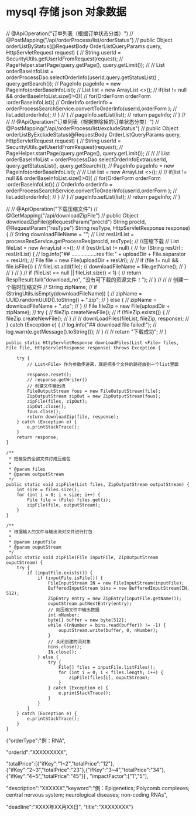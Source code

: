 # mysql 存储 json 对象数据
##

//    @ApiOperation("订单列表（根据订单状态分类）")
//    @PostMapping("/api/orderProcess/list/orderStatus")
//    public Object orderListByStatus(@RequestBody OrderListQueryParams query, HttpServletRequest request) {
//        String userId = SecurityUtils.getUserIdFromRequest(request);
//        PageHelper.startPage(query.getPage(), query.getLimit());
//
//        List<OrderForm> orderBaseInfoList = orderProcessDao.selectOrderInfo(userId,query.getStatusList() , query.getSearch());
//        PageInfo pageInfo = new PageInfo(orderBaseInfoList);
//        List<OrderInfo> list = new ArrayList <>();
//        if(list != null && orderBaseInfoList.size()>0){
//            for(OrderForm orderForm :orderBaseInfoList){
//                OrderInfo orderInfo = orderProcessSearchService.convertToOrderInfo(userId,orderForm );
//                list.add(orderInfo);
//            }
//        }
//        pageInfo.setList(list);
//        return pageInfo;
//    }
//
//
//    @ApiOperation("订单列表（根据排除掉的订单状态分类）")
//    @PostMapping("/api/orderProcess/list/excludeStatus")
//    public Object orderListByExcludeStatus(@RequestBody OrderListQueryParams query, HttpServletRequest request) {
//        String userId = SecurityUtils.getUserIdFromRequest(request);
//        PageHelper.startPage(query.getPage(), query.getLimit());
//
//
//        List<OrderForm> orderBaseInfoList = orderProcessDao.selectOrderInfoExtra(userId, query.getStatusList(), query.getSearch());
//        PageInfo pageInfo = new PageInfo(orderBaseInfoList);
//
//        List<OrderInfo> list = new ArrayList <>();
//
//        if(list != null && orderBaseInfoList.size()>0){
//            for(OrderForm orderForm :orderBaseInfoList){
//                OrderInfo orderInfo = orderProcessSearchService.convertToOrderInfo(userId,orderForm );
//                list.add(orderInfo);
//            }
//        }
//        pageInfo.setList(list);
//        return pageInfo;
//    }


//
//    @ApiOperation("下载压缩文件")
//    @GetMapping("/api/downloadZipFile")
//    public Object downloadZipFile(@RequestParam("procId") String procId, @RequestParam("resType") String resType, HttpServletResponse response) {
//        String downloadFileName = "";
//        List <String> resUrlList = processResService.getProcessRes(procId, resType);
//        //压缩下载
//        List <File> fileList = new ArrayList <>();
//        if (resUrlList != null) {
//            for (String resUrl : resUrlList) {
//                log.info("## .................res file:" + uploadDir + File.separator + resUrl);
//                File file = new File(uploadDir + resUrl);
//
//                if (file != null && file.isFile()) {
//                    fileList.add(file);
//                    downloadFileName = file.getName();
//                }
//            }
//        }
//        if (fileList == null || fileList.size() < 1) {
//            return RespResult.fail("download_no", "没有可下载的资源文件！");
//        }
//
//        // 创建一个临时压缩文件
//        String zipName;
//        if (StringUtils.isEmpty(downloadFileName)) {
//            zipName = UUID.randomUUID().toString() + ".zip";
//        } else {
//            zipName = downloadFileName + ".zip";
//        }
//        File fileZip = new File(uploadDir + zipName);
//        try {
//            fileZip.createNewFile();
//            if (!fileZip.exists()) {
//                fileZip.createNewFile();
//            }
//
//            downLoadFiles(fileList, fileZip, response);
//        } catch (Exception e) {
//            log.info("## download file failed!");
//            log.warn(e.getMessage().toString());
//        }
//
//        return "下载成功";
//    }


    public static HttpServletResponse downLoadFiles(List <File> files, File file, HttpServletResponse response) throws Exception {

        try {
            // List<File> 作为参数传进来，就是把多个文件的路径放到一个list里面

            response.reset();
            // response.getWriter()
            // 创建文件输出流
            FileOutputStream fous = new FileOutputStream(file);
            ZipOutputStream zipOut = new ZipOutputStream(fous);
            zipFile(files, zipOut);
            zipOut.close();
            fous.close();
            return downloadZip(file, response);
        } catch (Exception e) {
            e.printStackTrace();
        }
        return response;
    }

    /**
     * 把接受的全部文件打成压缩包
     *
     * @param files
     * @param outputStream
     */
    public static void zipFile(List files, ZipOutputStream outputStream) {
        int size = files.size();
        for (int i = 0; i < size; i++) {
            File file = (File) files.get(i);
            zipFile(file, outputStream);
        }
    }

    /**
     * 根据输入的文件与输出流对文件进行打包
     *
     * @param inputFile
     * @param ouputStream
     */
    public static void zipFile(File inputFile, ZipOutputStream ouputStream) {
        try {
            if (inputFile.exists()) {
                if (inputFile.isFile()) {
                    FileInputStream IN = new FileInputStream(inputFile);
                    BufferedInputStream bins = new BufferedInputStream(IN, 512);
                    ZipEntry entry = new ZipEntry(inputFile.getName());
                    ouputStream.putNextEntry(entry);
                    // 向压缩文件中输出数据
                    int nNumber;
                    byte[] buffer = new byte[512];
                    while ((nNumber = bins.read(buffer)) != -1) {
                        ouputStream.write(buffer, 0, nNumber);
                    }
                    // 关闭创建的流对象
                    bins.close();
                    IN.close();
                } else {
                    try {
                        File[] files = inputFile.listFiles();
                        for (int i = 0; i < files.length; i++) {
                            zipFile(files[i], ouputStream);
                        }
                    } catch (Exception e) {
                        e.printStackTrace();
                    }
                }
            }
        } catch (Exception e) {
            e.printStackTrace();
        }
    }


{"orderType":"例：RNA",

"orderId":"XXXXXXXXX",

"totalPrice":[{"ifKey":"1~2","totalPrice":"12"},{"ifKey":"2~3","totalPrice":"23"},{"ifKey":"3~4","totalPrice":"34"},{"ifKey":"4~5","totalPrice":"45"}]
,
"impactFactor":["1","5"],

"description":"XXXXXX","keyword":"例：Epigenetics; Polycomb complexes; central nervous system; neurological diseases; non-coding RNAs",

"deadline":"XXXX年XX月XX日",
"title":"XXXXXXXX"}
